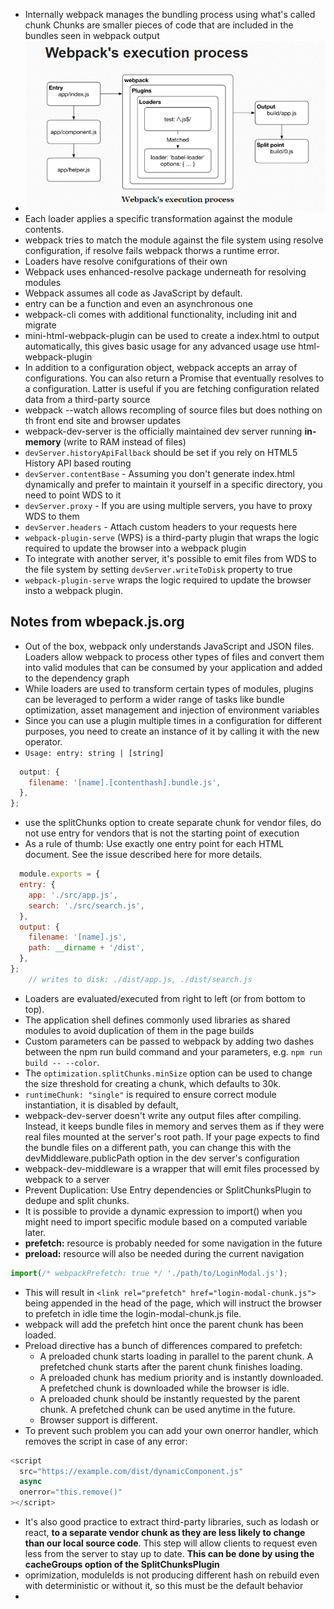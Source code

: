 * Internally webpack manages the bundling process using what's called chunk
    Chunks are smaller pieces of code that are included in the bundles seen in webpack output
* ![alt text](./src/assets/image.png)
* Each loader applies a specific transformation against the module contents.
* webpack tries to match the module against the file system using resolve configuration, if resolve fails webpack thorws a runtime error.
* Loaders have resolve conifgurations of their own
* Webpack uses enhanced-resolve package  underneath for resolving modules
* Webpack assumes all code as JavaScript by default.
* entry can be a function and even an asynchronous one 
* webpack-cli comes with additional functionality, including init and migrate
* mini-html-webpack-plugin can be used to create a index.html to output automatically, this gives basic usage for any advanced usage use html-webpack-plugin
* In addition to a configuration object, webpack accepts an array of configurations. You can also return a Promise that eventually resolves to a configuration. Latter is useful if you are fetching configuration related data from a third-party source
* webpack --watch allows recompling of source files but does nothing on th front end site and browser updates
* webpack-dev-server is the officially maintained dev server running **in-memory** (write to RAM instead of files)
* `devServer.historyApiFallback` should be set if you rely on HTML5 History API based routing
* `devServer.contentBase` - Assuming you don't generate index.html dynamically and prefer to maintain it yourself in a specific directory, you need to point WDS to it
* `devServer.proxy` - If you are using multiple servers, you have to proxy WDS to them
* `devServer.headers` - Attach custom headers to your requests here
* `webpack-plugin-serve` (WPS) is a third-party plugin that wraps the logic required to update the browser into a webpack plugin
* To integrate with another server, it's possible to emit files from WDS to the file system by setting `devServer.writeToDisk` property to true
* `webpack-plugin-serve` wraps the logic required to update the browser insto a webpack plugin.
## Notes from wbepack.js.org

* Out of the box, webpack only understands JavaScript and JSON files. Loaders allow webpack to process other types of files and convert them into valid modules that can be consumed by your application and added to the dependency graph
* While loaders are used to transform certain types of modules, plugins can be leveraged to perform a wider range of tasks like bundle optimization, asset management and injection of environment variables
* Since you can use a plugin multiple times in a configuration for different purposes, you need to create an instance of it by calling it with the new operator.
* `Usage: entry: string | [string]`
```js module.exports = {
  output: {
    filename: '[name].[contenthash].bundle.js',
  },
};
```
* use the splitChunks option to create separate chunk for vendor files, do not use entry for vendors that is not the starting point of execution
* As a rule of thumb: Use exactly one entry point for each HTML document. See the issue described here for more details.
```js
  module.exports = {
  entry: {
    app: './src/app.js',
    search: './src/search.js',
  },
  output: {
    filename: '[name].js',
    path: __dirname + '/dist',
  },
};
    // writes to disk: ./dist/app.js, ./dist/search.js
```

* Loaders are evaluated/executed from right to left (or from bottom to top).
* The application shell defines commonly used libraries as shared modules to avoid duplication of them in the page builds
* Custom parameters can be passed to webpack by adding two dashes between the npm run build command and your parameters, e.g. `npm run build -- --color`.
* The `optimization.splitChunks.minSize` option can be used to change the size threshold for creating a chunk, which defaults to 30k.
* `runtimeChunk: "single"` is required to ensure correct module instantiation, it is disabled by default,
* webpack-dev-server doesn't write any output files after compiling. Instead, it keeps bundle files in memory and serves them as if they were real files mounted at the server's root path. If your page expects to find the bundle files on a different path, you can change this with the devMiddleware.publicPath option in the dev server's configuration
* webpack-dev-middleware is a wrapper that will emit files processed by webpack to a server
* Prevent Duplication: Use Entry dependencies or SplitChunksPlugin to dedupe and split chunks.
* It is possible to provide a dynamic expression to import() when you might need to import specific module based on a computed variable later.
* **prefetch:** resource is probably needed for some navigation in the future
* **preload:** resource will also be needed during the current navigation
```js
import(/* webpackPrefetch: true */ './path/to/LoginModal.js');
```
* This will result in `<link rel="prefetch" href="login-modal-chunk.js">` being appended in the head of the page, which will instruct the browser to prefetch in idle time the login-modal-chunk.js file.
* webpack will add the prefetch hint once the parent chunk has been loaded.
* Preload directive has a bunch of differences compared to prefetch:
   * A preloaded chunk starts loading in parallel to the parent chunk. A prefetched chunk starts after the parent chunk finishes loading.
  * A preloaded chunk has medium priority and is instantly downloaded. A prefetched chunk is downloaded while the browser is idle.
  * A preloaded chunk should be instantly requested by the parent chunk. A prefetched chunk can be used anytime in the future.
  * Browser support is different.
* To prevent such problem you can add your own onerror handler, which removes the script in case of any error:
```js
<script
  src="https://example.com/dist/dynamicComponent.js"
  async
  onerror="this.remove()"
></script>
```
* It's also good practice to extract third-party libraries, such as lodash or react, **to a separate vendor chunk as they are less likely to change than our local source code**. This step will allow clients to request even less from the server to stay up to date. **This can be done by using the cacheGroups option of the SplitChunksPlugin**
* oprimization, moduleIds is not producing different hash on rebuild even with deterministic or without it, so this must be the default behavior
* 